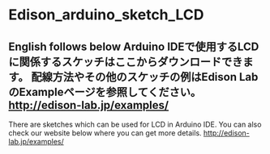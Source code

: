 # Edison_arduino_sketch_LCD
English follows below
Arduino IDEで使用するLCDに関係するスケッチはここからダウンロードできます。
配線方法やその他のスケッチの例はEdison LabのExampleページを参照してください。
http://edison-lab.jp/examples/
--
There are sketches which can be used for LCD in Arduino IDE.
You can also check our website below where you can get more details.
http://edison-lab.jp/examples/


